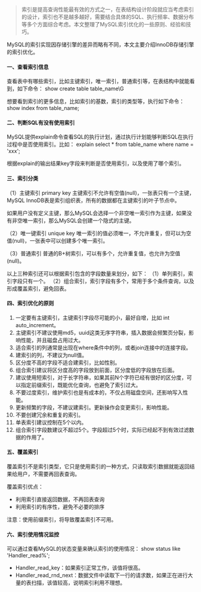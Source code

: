 > 索引是提高查询性能最有效的方式之一，在表结构设计阶段就应当考虑索引的设计，索引也不是越多越好，需要结合具体的SQL、执行频率、数据分布等多个方面综合考虑。本文整理了MySQL索引优化的一些原则、经验和技巧。

MySQL的索引实现因存储引擎的差异而略有不同，本文主要介绍InnoDB存储引擎的索引优化。

#### 一、查看索引信息

查看表中有哪些索引，比如主键索引，唯一索引，普通索引等，在表结构中就能看到，如下命令：
show create table table_name\G

想要看到索引的更多信息，比如索引的基数，索引的类型等，执行如下命令：
show index from table_name;

#### 二、判断SQL有没有使用索引

MySQL提供explain命令查看SQL的执行计划，通过执行计划能够判断SQL在执行过程中是否使用索引。比如：
explain select * from table_name where name = 'xxx';

根据explain的输出结果key字段来判断是否使用索引，以及使用了哪个索引。

#### 三、索引分类

（1）主键索引 primary key
主键索引不允许有空值(null)，一张表只有一个主键，MySQL InnoDB表是索引组织表，所有的数据都在主键索引的叶子节点中。

如果用户没有定义主键，那么MySQL会选择一个非空唯一索引作为主键，如果没有非空唯一索引，那么MySQL会创建一个隐式的主键。

（2）唯一键索引 unique key
唯一索引的值必须唯一，不允许重复，但可以为空值(null)，一张表中可以创建多个唯一索引。

（3）普通索引
普通的B+树索引，可以有多个，允许重复值，也允许为空值(null)。

以上三种索引还可以根据索引包含的字段数量来划分，如下：
（1）单列索引，索引字段只有一个。
（2）组合索引，索引字段有多个，常用于多个条件查询，以及形成覆盖索引，避免回表。

#### 四、索引优化的原则

1. 一定要有主键索引，主键索引字段尽可能的小，最好自增，比如 int auto_increment。
2. 主键索引不建议使用md5，uuid这类无序字符串，插入数据会频繁页分裂，影响性能，并且磁盘占用过大。
3. 适合索引的列通常是出现在where条件中的列，或者join连接中的连接字段。
4. 建索引的列，不建议为null值。
5. 区分度不高的字段不适合建索引，比如性别。
6. 组合索引建议将区分度高的字段放到前面，区分度低的字段放在后面。
7. 建议使用短索引，对于长字符串，如果其前N个字符已经有很好的区分度，可以指定前缀索引，既能优化查询，也避免了索引过大。
8. 不要过度索引，维护索引也是有成本的，不仅占用磁盘空间，还影响写入性能。
9. 更新频繁的字段，不建议建索引。更新操作会变更索引，影响性能。
10. 不要创建冗余和重复的索引。
11. 单表索引建议控制在5个以内。
12. 组合索引字段数建议不超过5个。字段超过5个时，实际已经起不到有效过滤数据的作用了。

#### 五、覆盖索引

覆盖索引不是索引类型，它只是使用索引的一种方式，只读取索引数据就能返回结果给用户，不需要再回表查询。

覆盖索引优点：

- 利用索引直接返回数据，不再回表查询
- 利用索引的有序性，避免不必要的排序

注意：使用前缀索引，将导致覆盖索引不可用。

#### 六、索引使用情况监控

可以通过查看MySQL的状态变量来确认索引的使用情况：
show status like 'Handler_read%';

- Handler_read_key：如果索引正常工作，该值将很高。
- Handler_read_rnd_next：数据文件中读取下一行的请求数，如果正在进行大量的表扫描，该值较高，说明索引利用不理想。